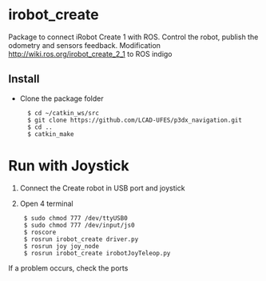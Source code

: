 # irobot_create
Package to connect iRobot Create 1 with ROS. Control the robot, publish the odometry and sensors feedback.
Modification http://wiki.ros.org/irobot_create_2_1 to ROS indigo

## Install
- Clone the package folder

		$ cd ~/catkin_ws/src
		$ git clone https://github.com/LCAD-UFES/p3dx_navigation.git
		$ cd ..
		$ catkin_make

# Run with Joystick
1. Connect the Create robot in USB port and joystick

2. Open 4 terminal

		$ sudo chmod 777 /dev/ttyUSB0
		$ sudo chmod 777 /dev/input/js0		
		$ roscore
		$ rosrun irobot_create driver.py
		$ rosrun joy joy_node
		$ rosrun irobot_create irobotJoyTeleop.py

If a problem occurs, check the ports


